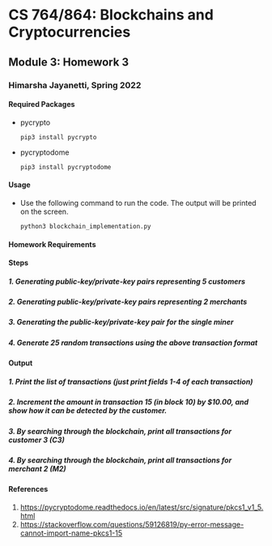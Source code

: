 
# CS 764/864: Blockchains and Cryptocurrencies
## Module 3: Homework 3
### Himarsha Jayanetti, Spring 2022


#### Required Packages

* pycrypto  

  ```pip3 install pycrypto```

* pycryptodome  

  ```pip3 install pycryptodome```   

#### Usage

* Use the following command to run the code. The output will be printed on the screen.  
    
  ```python3 blockchain_implementation.py```


#### Homework Requirements

#### Steps
##### 1. Generating public-key/private-key pairs representing 5 customers
##### 2. Generating public-key/private-key pairs representing 2 merchants
##### 3. Generating the public-key/private-key pair for the single miner
##### 4. Generate 25 random transactions using the above transaction format

#### Output

##### 1. Print the list of transactions (just print fields 1-4 of each transaction)

##### 2. Increment the amount in transaction 15 (in block 10) by $10.00, and show how it can be detected by the customer.
##### 3. By searching through the blockchain, print all transactions for customer 3 (C3)
##### 4. By searching through the blockchain, print all transactions for merchant 2 (M2)

#### References

1. https://pycryptodome.readthedocs.io/en/latest/src/signature/pkcs1_v1_5.html
2. https://stackoverflow.com/questions/59126819/py-error-message-cannot-import-name-pkcs1-15
